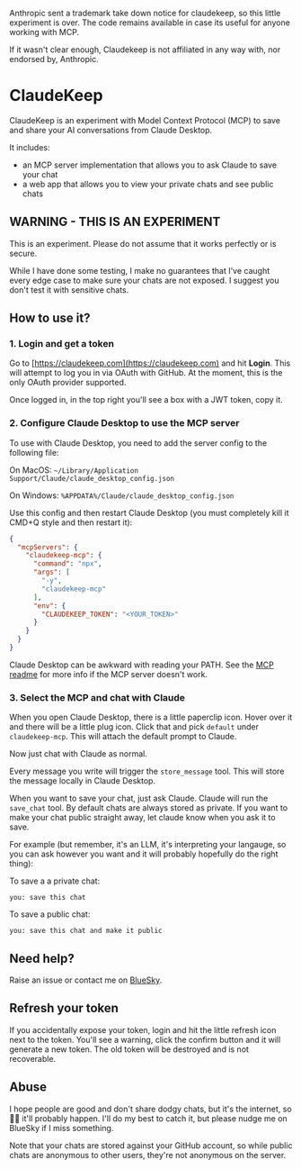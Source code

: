 Anthropic sent a trademark take down notice for claudekeep, so this little experiment is over. The code remains available in case its useful for anyone working with MCP.

If it wasn't clear enough, Claudekeep is not affiliated in any way with, nor endorsed by, Anthropic.

# ClaudeKeep

ClaudeKeep is an experiment with Model Context Protocol (MCP) to save and share your AI conversations from Claude Desktop.

It includes:
- an MCP server implementation that allows you to ask Claude to save your chat
- a web app that allows you to view your private chats and see public chats

## WARNING - THIS IS AN EXPERIMENT

This is an experiment. Please do not assume that it works perfectly or is secure.

While I have done some testing, I make no guarantees that I've caught every edge case to make sure your chats are not exposed. I suggest you don't test it with sensitive chats.

## How to use it?

### 1. Login and get a token

Go to [https://claudekeep.com](https://claudekeep.com) and hit **Login**. This will attempt to log you in via OAuth with GitHub. At the moment, this is the only OAuth provider supported.

Once logged in, in the top right you'll see a box with a JWT token, copy it.

### 2. Configure Claude Desktop to use the MCP server

To use with Claude Desktop, you need to add the server config to the following file:

On MacOS: `~/Library/Application Support/Claude/claude_desktop_config.json`

On Windows: `%APPDATA%/Claude/claude_desktop_config.json`

Use this config and then restart Claude Desktop (you must completely kill it CMD+Q style and then restart it):

```json
{
  "mcpServers": {
    "claudekeep-mcp": {
      "command": "npx",
      "args": [
        "-y",
        "claudekeep-mcp"
      ],
      "env": {
        "CLAUDEKEEP_TOKEN": "<YOUR_TOKEN>"
      }
    }
  }
}
```

Claude Desktop can be awkward with reading your PATH. See the [MCP readme](./apps/mcp/README.md) for more info if the MCP server doesn't work.

### 3. Select the MCP and chat with Claude

When you open Claude Desktop, there is a little paperclip icon. Hover over it and there will be a little plug icon. Click that and pick `default` under `claudekeep-mcp`. This will attach the default prompt to Claude. 

Now just chat with Claude as normal.

Every message you write will trigger the `store_message` tool. This will store the message locally in Claude Desktop.

When you want to save your chat, just ask Claude. Claude will run the `save_chat` tool. By default chats are always stored as private. If you want to make your chat public straight away, let claude know when you ask it to save.

For example (but remember, it's an LLM, it's interpreting your langauge, so you can ask however you want and it will probably hopefully do the right thing):

To save a a private chat:
```
you: save this chat
```

To save a public chat:
```
you: save this chat and make it public
```

## Need help?

Raise an issue or contact me on [BlueSky](https://bsky.app/profile/alasdairb.com).

## Refresh your token

If you accidentally expose your token, login and hit the little refresh icon next to the token. You'll see a warning, click the confirm button and it will generate a new token. The old token will be destroyed and is not recoverable.

## Abuse

I hope people are good and don't share dodgy chats, but it's the internet, so 🤷‍♂️ it'll probably happen. I'll do my best to catch it, but please nudge me on BlueSky if I miss something.

Note that your chats are stored against your GitHub account, so while public chats are anonymous to other users, they're not anonymous on the server.
